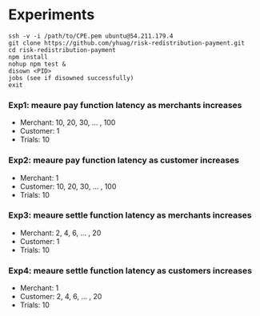 # Experiments

```
ssh -v -i /path/to/CPE.pem ubuntu@54.211.179.4
git clone https://github.com/yhuag/risk-redistribution-payment.git
cd risk-redistribution-payment
npm install
nohup npm test &
disown <PID>
jobs (see if disowned successfully)
exit
```

### Exp1: meaure pay function latency as merchants increases

- Merchant: 10, 20, 30, ... , 100
- Customer: 1
- Trials: 10

### Exp2: meaure pay function latency as customer increases

- Merchant: 1
- Customer: 10, 20, 30, ... , 100
- Trials: 10

### Exp3: meaure settle function latency as merchants increases

- Merchant: 2, 4, 6, ... , 20
- Customer: 1
- Trials: 10

### Exp4: meaure settle function latency as customers increases

- Merchant: 1
- Customer: 2, 4, 6, ... , 20
- Trials: 10
